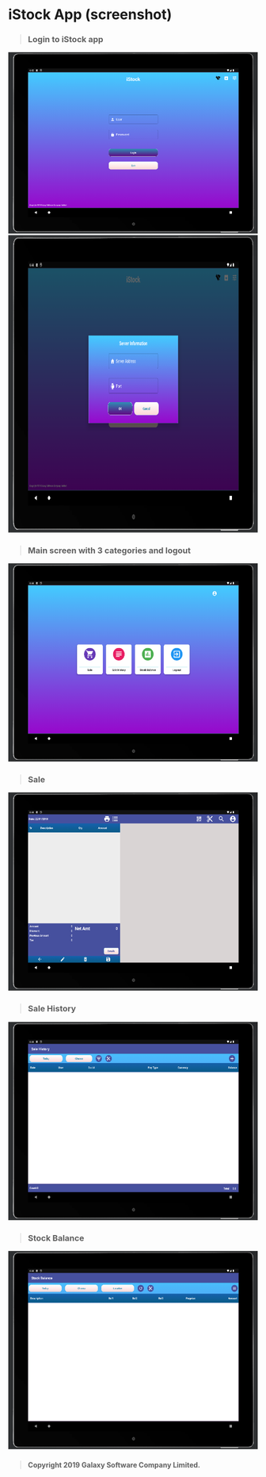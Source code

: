 # iStock App (screenshot)

> ### Login to iStock app
<img src="./ss/istock_1.png">
<img src="./ss/istock_2.png" width="700" height="600">
<br>

> ### Main screen with 3 categories and logout
<img src="./ss/istock_3.png" width="700" height="400">
<br>

> ### Sale
<img src="./ss/istock_4.png" width="700" height="400">
<br>

> ### Sale History
<img src="./ss/istock_5.png" width="700" height="400">
<br>

> ### Stock Balance
<img src="./ss/istock_6.png" width="700" height="400">
<br>

> #### Copyright 2019 Galaxy Software Company Limited.




